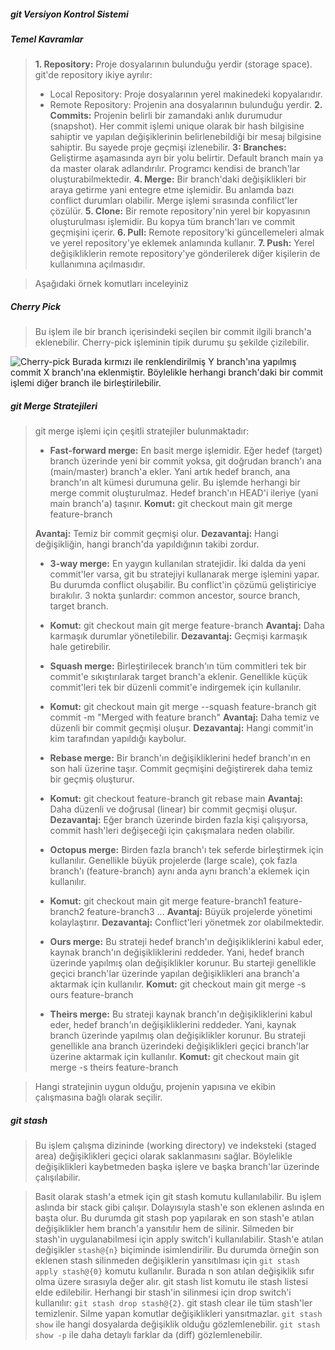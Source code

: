 ##### git Versiyon Kontrol Sistemi

##### Temel Kavramlar

>**1. Repository:** Proje dosyalarının bulunduğu yerdir (storage space). git'de repository ikiye ayrılır:
>- Local Repository: Proje dosyalarının yerel makinedeki kopyalarıdır.
>- Remote Repository: Projenin ana dosyalarının bulunduğu yerdir. 
>**2. Commits:** Projenin belirli bir zamandaki anlık durumudur (snapshot). Her commit işlemi unique olarak bir hash bilgisine sahiptir ve yapılan değişiklerinin belirlenebildiği bir mesaj bilgisine sahiptir. Bu sayede proje geçmişi izlenebilir.
>**3: Branches:** Geliştirme aşamasında ayrı bir yolu belirtir. Default branch main ya da master olarak adlandırılır. Programcı kendisi de branch'lar oluşturabilmektedir.
>**4. Merge:** Bir branch'daki değişiklikleri bir araya getirme yani entegre etme işlemidir. Bu anlamda bazı conflict durumları olabilir. Merge işlemi sırasında confilict'ler çözülür.
>**5. Clone:** Bir remote repository'nin yerel bir kopyasının oluşturulması işlemidir. Bu kopya tüm branch'ları ve commit geçmişini içerir. 
>**6. Pull:** Remote repository'ki güncellemeleri almak ve yerel repository'ye eklemek anlamında kullanır.
>**7. Push:** Yerel değişikliklerin remote repository'ye gönderilerek diğer kişilerin de kullanımına açılmasıdır. 

>Aşağıdaki örnek komutları inceleyiniz

##### Cherry Pick

>Bu işlem ile bir branch içerisindeki seçilen bir commit ilgili branch'a eklenebilir. Cherry-pick işleminin tipik durumu şu şekilde çizilebilir. 


![Cherry-pick](./media/cherry-pick.png)
Burada kırmızı ile renklendirilmiş Y branch'ına yapılmış commit X branch'ına eklenmiştir. Böylelikle herhangi branch'daki bir commit işlemi diğer branch ile birleştirilebilir. 

##### git Merge Stratejileri

>git merge işlemi için çeşitli stratejiler bulunmaktadır:
>- **Fast-forward merge:** En basit merge işlemidir. Eğer hedef (target) branch  üzerinde yeni bir commit yoksa, git doğrudan branch'ı ana (main/master) branch'a ekler. Yani artık hedef branch, ana branch'ın alt kümesi durumuna gelir. Bu işlemde herhangi bir merge commit oluşturulmaz. Hedef branch'ın HEAD'i ileriye (yani main branch'a) taşınır.
>**Komut:**
>git checkout main
>git merge feature-branch
>
>**Avantaj:** Temiz bir commit geçmişi olur.
>**Dezavantaj:** Hangi değişikliğin, hangi branch'da yapıldığının takibi zordur.
>
>- **3-way merge:** En yaygın kullanılan stratejidir. İki dalda da yeni commit'ler varsa, git bu stratejiyi kullanarak merge işlemini yapar. Bu durumda conflict oluşabilir. Bu conflict'in çözümü geliştiriciye bırakılır. 3 nokta şunlardır: common ancestor, source branch, target branch.
>- **Komut:**
>git checkout main
>git merge feature-branch
>**Avantaj:** Daha karmaşık durumlar yönetilebilir.
>**Dezavantaj:** Geçmişi karmaşık hale getirebilir.
>
>- **Squash merge:** Birleştirilecek branch'ın tüm commitleri tek bir commit'e sıkıştırılarak target branch'a eklenir. Genellikle küçük commit'leri tek bir düzenli commit'e indirgemek için kullanılır.
>- **Komut:**
>git checkout main
>git merge --squash feature-branch
>git commit -m "Merged with feature branch"
>**Avantaj:** Daha temiz ve düzenli bir commit geçmişi oluşur.
>**Dezavantaj:** Hangi commit'in kim tarafından yapıldığı kaybolur. 
>
>- **Rebase merge:** Bir branch'ın değişikliklerini hedef branch'ın en son hali üzerine taşır. Commit geçmişini değiştirerek daha temiz bir geçmiş oluşturur. 
>- **Komut:**
>git checkout feature-branch
>git rebase main
>**Avantaj:** Daha düzenli ve doğrusal (linear) bir commit geçmişi oluşur.
>**Dezavantaj:** Eğer branch üzerinde birden fazla kişi çalışıyorsa, commit hash'leri değişeceği için çakışmalara neden olabilir.
> 
>- **Octopus merge:** Birden fazla branch'ı tek seferde birleştirmek için kullanılır. Genellikle büyük projelerde (large scale), çok fazla branch'ı (feature-branch) aynı anda aynı branch'a eklemek için kullanılır.
>- **Komut:**
>git checkout main
>git merge feature-branch1 feature-branch2 feature-branch3 ...
>**Avantaj:** Büyük projelerde yönetimi kolaylaştırır.
>**Dezavantaj:** Conflict'leri yönetmek zor olabilmektedir.
>
>- **Ours merge:** Bu strateji hedef branch'ın değişikliklerini kabul eder, kaynak branch'ın değişikliklerini reddeder. Yani, hedef branch üzerinde yapılmış olan değişiklikler korunur. Bu starteji genellikle geçici branch'lar üzerinde yapılan değişiklikleri ana branch'a aktarmak için kullanılır.
> **Komut:**
>git checkout main
>git merge -s ours feature-branch
>
>- **Theirs merge:** Bu strateji kaynak branch'ın değişikliklerini kabul eder, hedef branch'ın değişikliklerini reddeder. Yani, kaynak branch üzerinde yapılmış olan değişiklikler korunur. Bu strateji genellikle ana branch üzerindeki değişiklikleri geçici branch'lar üzerine aktarmak için kullanılır.
 **Komut:**
>git checkout main
>git merge -s theirs feature-branch

>Hangi stratejinin uygun olduğu, projenin yapısına ve ekibin çalışmasına bağlı olarak seçilir. 

##### git stash

>Bu işlem çalışma dizininde (working directory) ve indeksteki (staged area) değişiklikleri geçici olarak saklanmasını sağlar. Böylelikle değişiklikleri kaybetmeden başka işlere ve başka branch'lar üzerinde çalışılabilir. 

>Basit olarak stash'a etmek için git stash komutu kullanılabilir. Bu işlem aslında bir stack gibi çalışır. Dolayısıyla stash'e son eklenen aslında en başta olur. Bu durumda git stash pop yapılarak en son stash'e atılan değişiklikler hem branch'a yansıtılır hem de silinir. Silmeden bir stash'in uygulanabilmesi için apply switch'i kullanılabilir. Stash'e atılan değişikler `stash@{n}` biçiminde isimlendirilir. Bu durumda örneğin son eklenen stash silinmeden değişiklerin yansıtılması için `git stash apply stash@{0}` komutu kullanılır. Burada n son atılan değişiklik sıfır olma üzere sırasıyla değer alır. git stash list komutu ile stash listesi elde edilebilir. Herhangi bir stash'in silinmesi için drop switch'i kullanılır: `git stash drop stash@{2}`. git stash clear ile tüm stash'ler temizlenir. Silme yapan komutlar değişiklikleri yansıtmazlar. `git stash show` ile hangi dosyalarda değişiklik olduğu gözlemlenebilir. `git stash show -p` ile daha detaylı farklar da (diff) gözlemlenebilir. 

